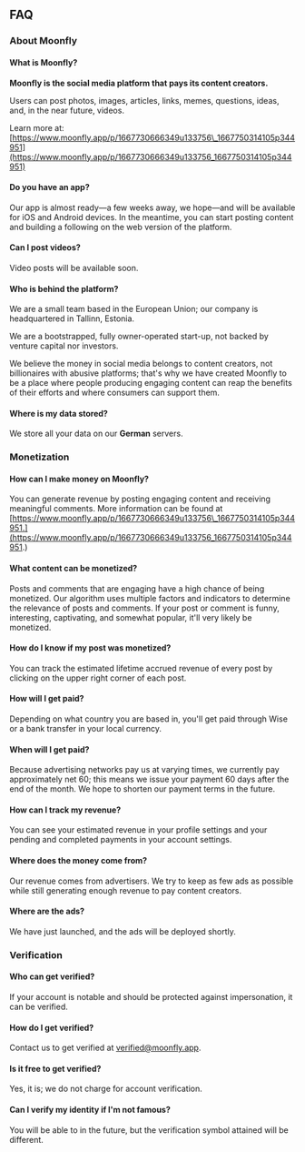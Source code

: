 FAQ
---

### About Moonfly

#### What is Moonfly?

**Moonfly is the social media platform that pays its content creators.**

Users can post photos, images, articles, links, memes, questions, ideas, and, in the near future, videos.

Learn more at: [https://www.moonfly.app/p/1667730666349u133756\_1667750314105p344951](https://www.moonfly.app/p/1667730666349u133756_1667750314105p344951)

#### Do you have an app?

Our app is almost ready—a few weeks away, we hope—and will be available for iOS and Android devices. In the meantime, you can start posting content and building a following on the web version of the platform.

#### Can I post videos?

Video posts will be available soon.

#### Who is behind the platform?

We are a small team based in the European Union; our company is headquartered in Tallinn, Estonia.

We are a bootstrapped, fully owner-operated start-up, not backed by venture capital nor investors.

We believe the money in social media belongs to content creators, not billionaires with abusive platforms; that's why we have created Moonfly to be a place where people producing engaging content can reap the benefits of their efforts and where consumers can support them.

#### Where is my data stored?

We store all your data on our **German** servers.

### Monetization

#### How can I make money on Moonfly?

You can generate revenue by posting engaging content and receiving meaningful comments. More information can be found at [https://www.moonfly.app/p/1667730666349u133756\_1667750314105p344951.](https://www.moonfly.app/p/1667730666349u133756_1667750314105p344951.)

#### What content can be monetized?

Posts and comments that are engaging have a high chance of being monetized. Our algorithm uses multiple factors and indicators to determine the relevance of posts and comments. If your post or comment is funny, interesting, captivating, and somewhat popular, it'll very likely be monetized.

#### How do I know if my post was monetized?

You can track the estimated lifetime accrued revenue of every post by clicking on the upper right corner of each post.

#### How will I get paid?

Depending on what country you are based in, you'll get paid through Wise or a bank transfer in your local currency.

#### When will I get paid?

Because advertising networks pay us at varying times, we currently pay approximately net 60; this means we issue your payment 60 days after the end of the month. We hope to shorten our payment terms in the future.

#### How can I track my revenue?

You can see your estimated revenue in your profile settings and your pending and completed payments in your account settings.

#### Where does the money come from?

Our revenue comes from advertisers. We try to keep as few ads as possible while still generating enough revenue to pay content creators.

#### Where are the ads?

We have just launched, and the ads will be deployed shortly.

### Verification

#### Who can get verified?

If your account is notable and should be protected against impersonation, it can be verified.

#### How do I get verified?

Contact us to get verified at verified@moonfly.app.

#### Is it free to get verified?

Yes, it is; we do not charge for account verification.

#### Can I verify my identity if I'm not famous?

You will be able to in the future, but the verification symbol attained will be different.
